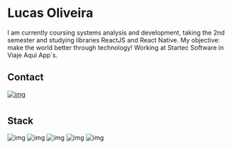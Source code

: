 # Lucas Oliveira

I am currently coursing systems analysis and development, taking the 2nd semester and studying libraries ReactJS and React Native.
My objective: make the world better through technology!
Working at Startec Software in Viaje Aqui App´s.

## Contact
[![img](https://img.shields.io/badge/LinkedIn-0077B5?style=for-the-badge&logo=linkedin&logoColor=white)](https://www.linkedin.com/in/lucas-oliveira-93a44a122)

#

## Stack
![img](https://img.shields.io/badge/React-20232A?style=for-the-badge&logo=react&logoColor=61DAFB)
![img](https://img.shields.io/badge/React_Native-20232A?style=for-the-badge&logo=react&logoColor=61DAFB)
![img](https://img.shields.io/badge/JavaScript-323330?style=for-the-badge&logo=javascript&logoColor=F7DF1E)
![img](https://img.shields.io/badge/Node.js-339933?style=for-the-badge&logo=nodedotjs&logoColor=white)
![img](https://img.shields.io/badge/MongoDB-4EA94B?style=for-the-badge&logo=mongodb&logoColor=white)
